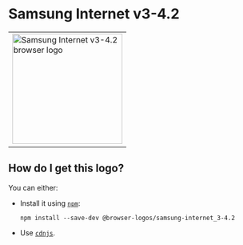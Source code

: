 # Samsung Internet v3-4.2

<table>
    <tr height=230>
        <td>
            <a href="https://github.com/alrra/browser-logos/tree/71d2d91cd311cc3693f3742e810b03715ccc08d2/src/archive/samsung-internet_3-4.2">
                <img width=220 src="https://raw.githubusercontent.com/alrra/browser-logos/71d2d91cd311cc3693f3742e810b03715ccc08d2/src/archive/samsung-internet_3-4.2/samsung-internet_3-4.2_512x512.png" alt="Samsung Internet v3-4.2 browser logo">
            </a>
        </td>
    </tr>
</table>

## How do I get this logo?

You can either:

* Install it using [`npm`][npm]:

  `npm install --save-dev @browser-logos/samsung-internet_3-4.2`

* Use [`cdnjs`][cdnjs].

<!-- Link labels: -->

[cdnjs]: https://cdnjs.com/libraries/browser-logos
[npm]: https://www.npmjs.com/
